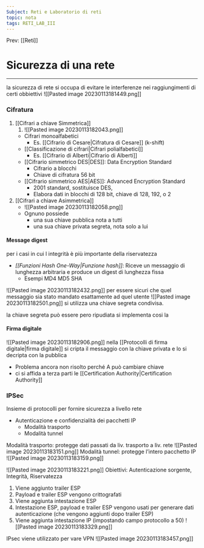 ```yaml
---
Subject: Reti e Laboratorio di reti
topic: nota
tags: RETI_LAB_III
---
```


Prev: [[Reti]]

# Sicurezza di una rete
---
la sicurezza di rete si occupa di evitare le interferenze nei raggiungimenti di certi obbiettivi
![[Pasted image 20230113181449.png]]

### Cifratura
1. [[Cifrari a chiave Simmetrica]]
	1. ![[Pasted image 20230113182043.png]]
	-  Cifrari monoalfabetici 
		- Es. [[Cifrario di Cesare|Cifratura di Cesare]] (k-shift) 
	- [[Classificazione di cifrari|Cifrari polialfabetici]] 
		- Es. [[Cifrario di Alberti|Cifrario di Alberti]] 
	- [[Cifrario simmetrico DES|DES]]: Data Encryption Standard 
		- Cifrario a blocchi 
		- Chiave di cifratura 56 bit 
	- [[Cifrario simmetrico AES|AES]]: Advanced Encryption Standard 
		- 2001 standard, sostituisce DES, 
		- Elabora dati in blocchi di 128 bit, chiave di 128, 192, o 2
1. [[Cifrari a chiave Asimmetrica]]
	-  ![[Pasted image 20230113182058.png]]
	- Ognuno possiede
		- una sua chiave pubblica nota a tutti 
		- una sua chiave privata segreta, nota solo a lui

#### Message digest
per i casi in cui l integrità è più importante della riservatezza 
- _[[Funzioni Hash One-Way|Funzione hash]]_: Riceve un messaggio di lunghezza arbitraria e produce un digest di lunghezza fissa 
	- Esempi MD4 MD5 SHA

![[Pasted image 20230113182432.png]]
per essere sicuri che quel messaggio sia stato mandato esattamente ad quel utente
![[Pasted image 20230113182501.png]]
si utilizza una chiave segreta condivisa.

la chiave segreta può essere pero ripudiata si implementa cosi la 
#### Firma digitale
![[Pasted image 20230113182906.png]]
nella [[Protocolli di firma digitale|firma digitale]] si cripta il messaggio con la chiave privata e lo si decripta con la pubblica
- Problema ancora non risolto perché A può cambiare chiave
- ci si affida a terza parti le [[Certification Authority|Certification Authority]]

### IPSec
Insieme di protocolli per fornire sicurezza a livello rete 
- Autenticazione e confidenzialità dei pacchetti IP
	- Modalità trasporto 
	- Modalità tunnel

Modalità trasporto: protegge dati passati da liv. trasporto a liv. rete
![[Pasted image 20230113183151.png]]
Modalità tunnel: protegge l’intero pacchetto IP
![[Pasted image 20230113183159.png]]

![[Pasted image 20230113183221.png]]
Obiettivi: Autenticazione sorgente, Integrità, Riservatezza 
1. Viene aggiunto trailer ESP 
2. Payload e trailer ESP vengono crittografati 
3. Viene aggiunta intestazione ESP 
4. Intestazione ESP, payload e trailer ESP vengono usati per generare dati autenticazione (che vengono aggiunti dopo trailer ESP) 
5. Viene aggiunta intestazione IP (impostando campo protocollo a 50)
![[Pasted image 20230113183329.png]]



IPsec viene utilizzato per vare VPN
![[Pasted image 20230113183457.png]]